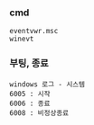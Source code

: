 ### cmd
```
eventvwr.msc
winevt
```

### 부팅, 종료
```
windows 로그 - 시스템
6005 : 시작
6006 : 종료
6008 : 비정상종료
```
